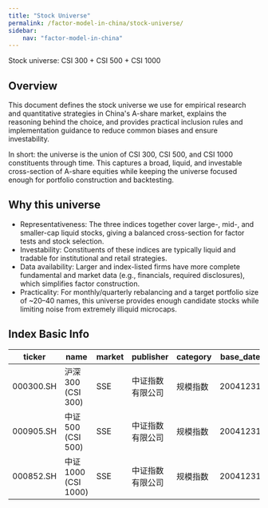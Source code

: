 ```yaml
---
title: "Stock Universe"
permalink: /factor-model-in-china/stock-universe/
sidebar:
    nav: "factor-model-in-china"
---
```

Stock universe: CSI 300 + CSI 500 + CSI 1000

## Overview

This document defines the stock universe we use for empirical research and quantitative strategies in China's A-share market, explains the reasoning behind the choice, and provides practical inclusion rules and implementation guidance to reduce common biases and ensure investability.

In short: the universe is the union of CSI 300, CSI 500, and CSI 1000 constituents through time. This captures a broad, liquid, and investable cross-section of A-share equities while keeping the universe focused enough for portfolio construction and backtesting.

## Why this universe

- Representativeness: The three indices together cover large-, mid-, and smaller-cap liquid stocks, giving a balanced cross-section for factor tests and stock selection.
- Investability: Constituents of these indices are typically liquid and tradable for institutional and retail strategies.
- Data availability: Larger and index-listed firms have more complete fundamental and market data (e.g., financials, required disclosures), which simplifies factor construction.
- Practicality: For monthly/quarterly rebalancing and a target portfolio size of ~20–40 names, this universe provides enough candidate stocks while limiting noise from extremely illiquid microcaps.

## Index Basic Info

| ticker   | name   | market | publisher       | category | base_date | base_point |
|----------|--------|--------|-----------------|----------|-----------|------------|
| 000300.SH| 沪深300 (CSI 300)| SSE    | 中证指数有限公司| 规模指数 | 20041231  | 1000.0     |
| 000905.SH| 中证500 (CSI 500)| SSE    | 中证指数有限公司| 规模指数 | 20041231  | 1000.0     |
| 000852.SH| 中证1000 (CSI 1000)| SSE   | 中证指数有限公司| 规模指数 | 20041231  | 1000.0     |
